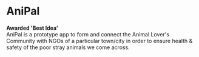 # AniPal
<strong> Awarded 'Best Idea' </strong> <br>
AniPal is a prototype app to form and connect the Animal Lover's Community with NGOs of a particular town/city in order to ensure health &amp; safety of the poor stray animals we come across.
